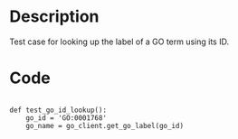 # Description
Test case for looking up the label of a GO term using its ID.

# Code
```

def test_go_id_lookup():
    go_id = 'GO:0001768'
    go_name = go_client.get_go_label(go_id)

```
